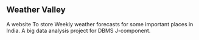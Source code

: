 Weather Valley
--------------
A website To store Weekly weather forecasts for some important places in India.
A big data analysis project for DBMS J-component.
